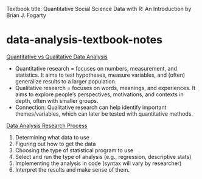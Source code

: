 Textbook title: Quantitative Social Science Data with R: An Introduction by Brian J. Fogarty


# data-analysis-textbook-notes

<ins>Quantitative vs Qualitative Data Analysis</ins>

* Quantitative research = focuses on numbers, measurement, and statistics. It aims to test hypotheses, measure variables, and (often) generalize results to a larger population.
* Qualitative research = focuses on words, meanings, and experiences. It aims to explore people’s perspectives, motivations, and contexts in depth, often with smaller groups.
* Connection: Qualitative research can help identify important themes/variables, which can later be tested with quantitative methods.

<ins>Data Analysis Research Process</ins>

1. Determining what data to use
2. Figuring out how to get the data
3. Choosing the type of statistical program to use
4. Select and run the type of analysis (e.g., regression, descriptive stats)
5. Implementing the analysis in code (syntax will vary by researcher)
6. Interpret the results and make sense of them. 

